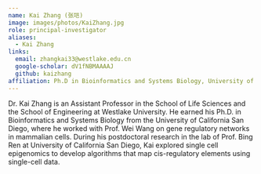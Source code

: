 ```yaml
---
name: Kai Zhang (张垲)
image: images/photos/KaiZhang.jpg
role: principal-investigator
aliases:
  - Kai Zhang
links:
  email: zhangkai33@westlake.edu.cn
  google-scholar: dV1fNBMAAAAJ
  github: kaizhang
affiliation: Ph.D in Bioinformatics and Systems Biology, University of California San Diego
---
```


Dr. Kai Zhang is an Assistant Professor in the School of Life Sciences and the School of Engineering at Westlake University.
He earned his Ph.D. in Bioinformatics and Systems Biology from the University of California San Diego, where he worked with Prof. Wei Wang on gene regulatory networks in mammalian cells.
During his postdoctoral research in the lab of Prof. Bing Ren at University of California San Diego, Kai explored single cell epigenomics to develop algorithms that map cis-regulatory elements using single-cell data.
